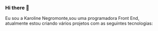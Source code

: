 ### Hi there 👋

Eu sou a Karoline Negromonte,sou uma programadora Front End, atualmente estou criando vários projetos com as seguintes tecnologias:
 
